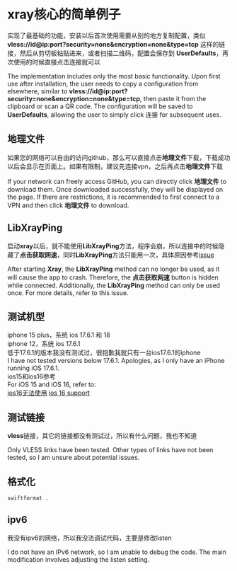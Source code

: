 # xray核心的简单例子
实现了最基础的功能，安装以后首次使用需要从别的地方复制配置，类似 **vless://id@ip:port?security=none&encryption=none&type=tcp** 这样的链接，然后从剪切板粘贴进来，或者扫描二维码，配置会保存到 **UserDefaults**，再次使用的时候直接点击连接就可以  

The implementation includes only the most basic functionality. Upon first use after installation, the user needs to copy a configuration from elsewhere, similar to **vless://id@ip:port?security=none&encryption=none&type=tcp**, then paste it from the clipboard or scan a QR code. The configuration will be saved to **UserDefaults**, allowing the user to simply click 连接 for subsequent uses.

## 地理文件
如果您的网络可以自由的访问github，那么可以直接点击**地理文件**下载，下载成功以后会显示在页面上。如果有限制，建议先连接vpn，之后再点击**地理文件**下载  

If your network can freely access GitHub, you can directly click **地理文件** to download them. Once downloaded successfully, they will be displayed on the page. If there are restrictions, it is recommended to first connect to a VPN and then click **地理文件** to download.

## LibXrayPing
启动**xray**以后，就不能使用**LibXrayPing**方法，程序会崩，所以连接中的时候隐藏了**点击获取网速**，同时**LibXrayPing**方法只能用一次，具体原因参考[issue](https://github.com/XTLS/libXray/issues/43)  

After starting **Xray**, the **LibXrayPing** method can no longer be used, as it will cause the app to crash. Therefore, the **点击获取网速** button is hidden while connected. Additionally, the **LibXrayPing** method can only be used once. For more details, refer to this issue.

## 测试机型
iphone 15 plus，系统 ios 17.6.1 和 18  
iphone 12，系统 ios 17.6.1  
低于17.6.1的版本我没有测试过，很抱歉我就只有一台ios17.6.1的iphone  
I have not tested versions below 17.6.1. Apologies, as I only have an iPhone running iOS 17.6.1.  
ios15和ios16参考  
For iOS 15 and iOS 16, refer to:  
[ios16无法使用](https://github.com/wanliyunyan/xray_ios/issues/14#issuecomment-2651015275) [ios 16 support](https://github.com/wanliyunyan/xray_ios/issues/16)

## 测试链接
**vless**链接，其它的链接都没有测试过，所以有什么问题，我也不知道  

Only VLESS links have been tested. Other types of links have not been tested, so I am unsure about potential issues.

## 格式化
```shell
swiftformat .
```

## ipv6
我没有ipv6的网络，所以我没法调试代码，主要是修改listen  

I do not have an IPv6 network, so I am unable to debug the code. The main modification involves adjusting the listen setting.

